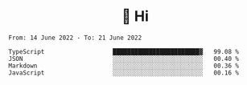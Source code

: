 <h1 align="center">👋 Hi</h1>
<!-- <h3 align="center">An enthusiastic frontend developer</h3> -->

<!--START_SECTION:waka-->

```text
From: 14 June 2022 - To: 21 June 2022

TypeScript                   ████████████████████████▓   99.08 %
JSON                         ░░░░░░░░░░░░░░░░░░░░░░░░░   00.40 %
Markdown                     ░░░░░░░░░░░░░░░░░░░░░░░░░   00.36 %
JavaScript                   ░░░░░░░░░░░░░░░░░░░░░░░░░   00.16 %
```

<!--END_SECTION:waka-->
